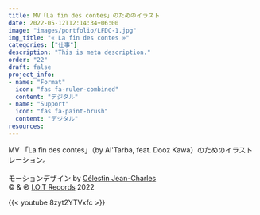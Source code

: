 ```yaml
---
title: MV「La fin des contes」のためのイラスト
date: 2022-05-12T12:14:34+06:00
image: "images/portfolio/LFDC-1.jpg"
img_title: "« La fin des contes »"
categories: ["仕事"]
description: "This is meta description."
order: "22"
draft: false
project_info:
- name: "Format"
  icon: "fas fa-ruler-combined"
  content: "デジタル"
- name: "Support"
  icon: "fas fa-paint-brush"
  content: "デジタル"
resources:
---
```


MV 「La fin des contes」（by Al'Tarba, feat. Dooz Kawa）のためのイラストレーション。<br/><br/>
モーションデザイン by [Célestin Jean-Charles](https://vimeo.com/celestinjeancharles)<br/>
© & ℗ [I.O.T Records](https://www.iotrecords.org)  2022<br/>

{{< youtube 8zyt2YTVxfc >}}
